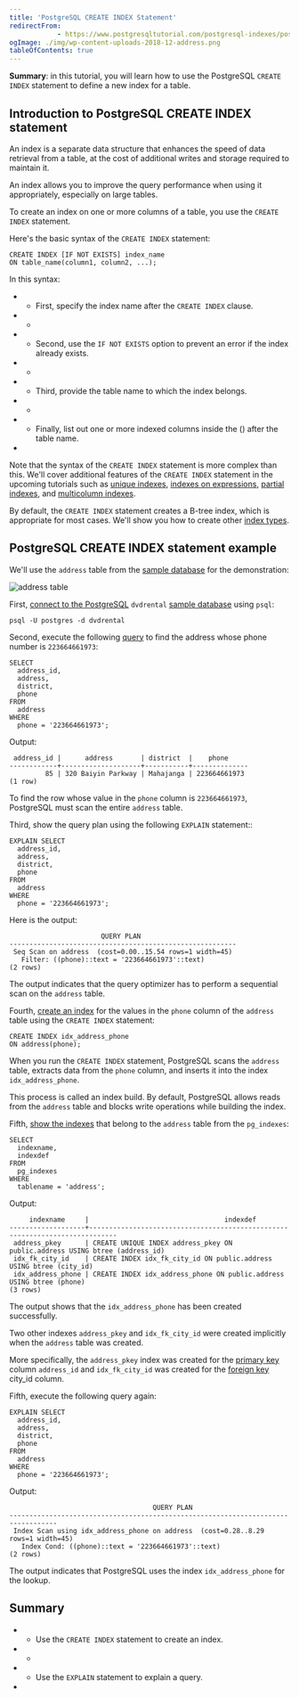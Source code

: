 ```yaml
---
title: 'PostgreSQL CREATE INDEX Statement'
redirectFrom: 
            - https://www.postgresqltutorial.com/postgresql-indexes/postgresql-create-index/
ogImage: ./img/wp-content-uploads-2018-12-address.png
tableOfContents: true
---
```


**Summary**: in this tutorial, you will learn how to use the PostgreSQL `CREATE INDEX` statement to define a new index for a table.



## Introduction to PostgreSQL CREATE INDEX statement



An index is a separate data structure that enhances the speed of data retrieval from a table, at the cost of additional writes and storage required to maintain it.



An index allows you to improve the query performance when using it appropriately, especially on large tables.



To create an index on one or more columns of a table, you use the `CREATE INDEX` statement.



Here's the basic syntax of the `CREATE INDEX` statement:



```
CREATE INDEX [IF NOT EXISTS] index_name
ON table_name(column1, column2, ...);
```



In this syntax:



- - First, specify the index name after the `CREATE INDEX` clause.
- -
- - Second, use the `IF NOT EXISTS` option to prevent an error if the index already exists.
- -
- - Third, provide the table name to which the index belongs.
- -
- - Finally, list out one or more indexed columns inside the () after the table name.
- 


Note that the syntax of the `CREATE INDEX` statement is more complex than this. We'll cover additional features of the `CREATE INDEX` statement in the upcoming tutorials such as [unique indexes](https://www.postgresqltutorial.com/postgresql-indexes/postgresql-unique-index/), [indexes on expressions](https://www.postgresqltutorial.com/postgresql-indexes/postgresql-index-on-expression/), [partial indexes](https://www.postgresqltutorial.com/postgresql-indexes/postgresql-partial-index/), and [multicolumn indexes](https://www.postgresqltutorial.com/postgresql-indexes/postgresql-multicolumn-indexes/).



By default, the `CREATE INDEX` statement creates a B-tree index, which is appropriate for most cases. We'll show you how to create other [index types](https://www.postgresqltutorial.com/postgresql-indexes/postgresql-index-types/).



## PostgreSQL CREATE INDEX statement example



We'll use the `address` table from the [sample database](https://www.postgresqltutorial.com/postgresql-getting-started/postgresql-sample-database/) for the demonstration:



![address table](./img/wp-content-uploads-2018-12-address.png)



First, [connect to the PostgreSQL](https://www.postgresqltutorial.com/postgresql-getting-started/connect-to-postgresql-database/) `dvdrental` [sample database](https://www.postgresqltutorial.com/postgresql-getting-started/postgresql-sample-database/) using `psql`:



```
psql -U postgres -d dvdrental
```



Second, execute the following [query](/docs/postgresql/postgresql-select) to find the address whose phone number is `223664661973`:



```
SELECT
  address_id,
  address,
  district,
  phone
FROM
  address
WHERE
  phone = '223664661973';
```



Output:



```
 address_id |      address       | district  |    phone
------------+--------------------+-----------+--------------
         85 | 320 Baiyin Parkway | Mahajanga | 223664661973
(1 row)
```



To find the row whose value in the `phone` column is `223664661973`, PostgreSQL must scan the entire `address` table.



Third, show the query plan using the following `EXPLAIN` statement::



```
EXPLAIN SELECT
  address_id,
  address,
  district,
  phone
FROM
  address
WHERE
  phone = '223664661973';
```



Here is the output:



```
                       QUERY PLAN
---------------------------------------------------------
 Seq Scan on address  (cost=0.00..15.54 rows=1 width=45)
   Filter: ((phone)::text = '223664661973'::text)
(2 rows)
```



The output indicates that the query optimizer has to perform a sequential scan on the `address` table.



Fourth, [create an index](https://www.postgresqltutorial.com/postgresql-indexes/postgresql-create-index/) for the values in the `phone` column of the `address` table using the `CREATE INDEX` statement:



```
CREATE INDEX idx_address_phone
ON address(phone);
```



When you run the `CREATE INDEX` statement, PostgreSQL scans the `address` table, extracts data from the `phone` column, and inserts it into the index `idx_address_phone`.



This process is called an index build. By default, PostgreSQL allows reads from the `address` table and blocks write operations while building the index.



Fifth, [show the indexes](https://www.postgresqltutorial.com/postgresql-indexes/postgresql-list-indexes/) that belong to the `address` table from the `pg_indexes`:



```
SELECT
  indexname,
  indexdef
FROM
  pg_indexes
WHERE
  tablename = 'address';
```



Output:



```
     indexname     |                                  indexdef
-------------------+-----------------------------------------------------------------------------
 address_pkey      | CREATE UNIQUE INDEX address_pkey ON public.address USING btree (address_id)
 idx_fk_city_id    | CREATE INDEX idx_fk_city_id ON public.address USING btree (city_id)
 idx_address_phone | CREATE INDEX idx_address_phone ON public.address USING btree (phone)
(3 rows)
```



The output shows that the `idx_address_phone` has been created successfully.



Two other indexes `address_pkey` and `idx_fk_city_id` were created implicitly when the `address` table was created.



More specifically, the `address_pkey` index was created for the [primary key](/docs/postgresql/postgresql-primary-key/) column `address_id` and `idx_fk_city_id` was created for the [foreign key](https://www.postgresqltutorial.com/postgresql-tutorial/postgresql-foreign-key) city_id column.



Fifth, execute the following query again:



```
EXPLAIN SELECT
  address_id,
  address,
  district,
  phone
FROM
  address
WHERE
  phone = '223664661973';
```



Output:



```
                                    QUERY PLAN
----------------------------------------------------------------------------------
 Index Scan using idx_address_phone on address  (cost=0.28..8.29 rows=1 width=45)
   Index Cond: ((phone)::text = '223664661973'::text)
(2 rows)
```



The output indicates that PostgreSQL uses the index `idx_address_phone` for the lookup.



## Summary



- - Use the `CREATE INDEX` statement to create an index.
- -
- - Use the `EXPLAIN` statement to explain a query.
- 
